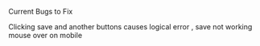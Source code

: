 Current Bugs to Fix 

Clicking save and another buttons causes logical error , 
save not working
mouse over on mobile 